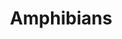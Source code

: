 ---
title: Amphibians
longTitle: 'Amphibians'
tags:
- gccommon
french:
- "[[Amphibien]]"
usedFor:
- "[[Amphibia]]"
---